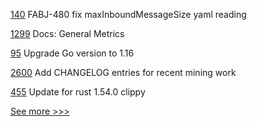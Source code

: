 
[140](https://github.com/hyperledger/fabric-sdk-java/pull/140) FABJ-480 fix maxInboundMessageSize yaml reading

[1299](https://github.com/hyperledger/iroha/pull/1299) Docs: General Metrics

[95](https://github.com/hyperledger-labs/fabric-smart-client/pull/95) Upgrade Go version to 1.16

[2600](https://github.com/hyperledger/besu/pull/2600) Add CHANGELOG entries for recent mining work

[455](https://github.com/hyperledger-labs/solang/pull/455) Update for rust 1.54.0 clippy


[See more >>>](https://start-here.hyperledger.org/pull-requests)

